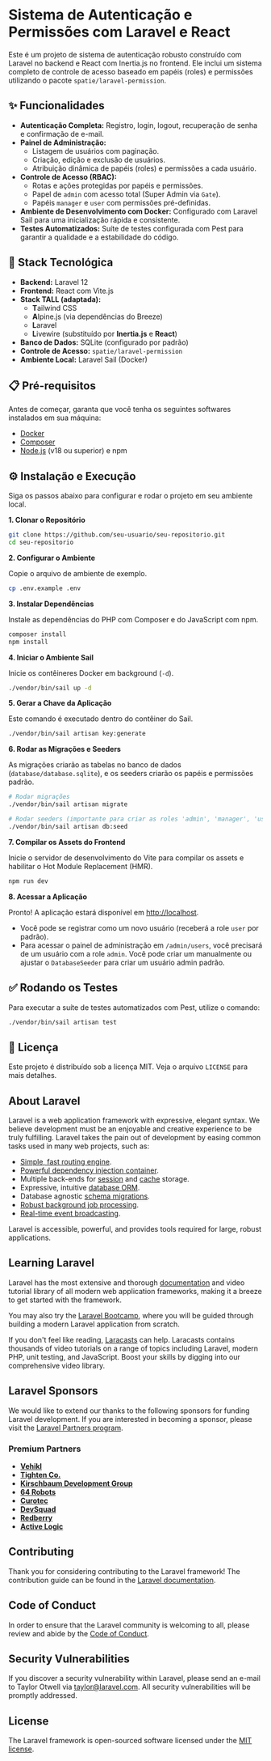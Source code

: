 # Sistema de Autenticação e Permissões com Laravel e React

Este é um projeto de sistema de autenticação robusto construído com Laravel no backend e React com Inertia.js no frontend. Ele inclui um sistema completo de controle de acesso baseado em papéis (roles) e permissões utilizando o pacote `spatie/laravel-permission`.

## ✨ Funcionalidades

-   **Autenticação Completa:** Registro, login, logout, recuperação de senha e confirmação de e-mail.
-   **Painel de Administração:**
    -   Listagem de usuários com paginação.
    -   Criação, edição e exclusão de usuários.
    -   Atribuição dinâmica de papéis (roles) e permissões a cada usuário.
-   **Controle de Acesso (RBAC):**
    -   Rotas e ações protegidas por papéis e permissões.
    -   Papel de `admin` com acesso total (Super Admin via `Gate`).
    -   Papéis `manager` e `user` com permissões pré-definidas.
-   **Ambiente de Desenvolvimento com Docker:** Configurado com Laravel Sail para uma inicialização rápida e consistente.
-   **Testes Automatizados:** Suíte de testes configurada com Pest para garantir a qualidade e a estabilidade do código.

## 🚀 Stack Tecnológica

-   **Backend:** Laravel 12
-   **Frontend:** React com Vite.js
-   **Stack TALL (adaptada):**
    -   **T**ailwind CSS
    -   **A**lpine.js (via dependências do Breeze)
    -   **L**aravel
    -   **L**ivewire (substituído por **Inertia.js** e **React**)
-   **Banco de Dados:** SQLite (configurado por padrão)
-   **Controle de Acesso:** `spatie/laravel-permission`
-   **Ambiente Local:** Laravel Sail (Docker)

## 📋 Pré-requisitos

Antes de começar, garanta que você tenha os seguintes softwares instalados em sua máquina:

-   [Docker](https://www.docker.com/get-started)
-   [Composer](https://getcomposer.org/)
-   [Node.js](https://nodejs.org/en/) (v18 ou superior) e npm

## ⚙️ Instalação e Execução

Siga os passos abaixo para configurar e rodar o projeto em seu ambiente local.

**1. Clonar o Repositório**

```bash
git clone https://github.com/seu-usuario/seu-repositorio.git
cd seu-repositorio
```

**2. Configurar o Ambiente**

Copie o arquivo de ambiente de exemplo.

```bash
cp .env.example .env
```

**3. Instalar Dependências**

Instale as dependências do PHP com Composer e do JavaScript com npm.

```bash
composer install
npm install
```

**4. Iniciar o Ambiente Sail**

Inicie os contêineres Docker em background (`-d`).

```bash
./vendor/bin/sail up -d
```

**5. Gerar a Chave da Aplicação**

Este comando é executado dentro do contêiner do Sail.

```bash
./vendor/bin/sail artisan key:generate
```

**6. Rodar as Migrações e Seeders**

As migrações criarão as tabelas no banco de dados (`database/database.sqlite`), e os seeders criarão os papéis e permissões padrão.

```bash
# Rodar migrações
./vendor/bin/sail artisan migrate

# Rodar seeders (importante para criar as roles 'admin', 'manager', 'user')
./vendor/bin/sail artisan db:seed
```

**7. Compilar os Assets do Frontend**

Inicie o servidor de desenvolvimento do Vite para compilar os assets e habilitar o Hot Module Replacement (HMR).

```bash
npm run dev
```

**8. Acessar a Aplicação**

Pronto! A aplicação estará disponível em [http://localhost](http://localhost).

-   Você pode se registrar como um novo usuário (receberá a role `user` por padrão).
-   Para acessar o painel de administração em `/admin/users`, você precisará de um usuário com a role `admin`. Você pode criar um manualmente ou ajustar o `DatabaseSeeder` para criar um usuário admin padrão.

## ✅ Rodando os Testes

Para executar a suíte de testes automatizados com Pest, utilize o comando:

```bash
./vendor/bin/sail artisan test
```

## 📄 Licença

Este projeto é distribuído sob a licença MIT. Veja o arquivo `LICENSE` para mais detalhes.


## About Laravel

Laravel is a web application framework with expressive, elegant syntax. We believe development must be an enjoyable and creative experience to be truly fulfilling. Laravel takes the pain out of development by easing common tasks used in many web projects, such as:

- [Simple, fast routing engine](https://laravel.com/docs/routing).
- [Powerful dependency injection container](https://laravel.com/docs/container).
- Multiple back-ends for [session](https://laravel.com/docs/session) and [cache](https://laravel.com/docs/cache) storage.
- Expressive, intuitive [database ORM](https://laravel.com/docs/eloquent).
- Database agnostic [schema migrations](https://laravel.com/docs/migrations).
- [Robust background job processing](https://laravel.com/docs/queues).
- [Real-time event broadcasting](https://laravel.com/docs/broadcasting).

Laravel is accessible, powerful, and provides tools required for large, robust applications.

## Learning Laravel

Laravel has the most extensive and thorough [documentation](https://laravel.com/docs) and video tutorial library of all modern web application frameworks, making it a breeze to get started with the framework.

You may also try the [Laravel Bootcamp](https://bootcamp.laravel.com), where you will be guided through building a modern Laravel application from scratch.

If you don't feel like reading, [Laracasts](https://laracasts.com) can help. Laracasts contains thousands of video tutorials on a range of topics including Laravel, modern PHP, unit testing, and JavaScript. Boost your skills by digging into our comprehensive video library.

## Laravel Sponsors

We would like to extend our thanks to the following sponsors for funding Laravel development. If you are interested in becoming a sponsor, please visit the [Laravel Partners program](https://partners.laravel.com).

### Premium Partners

- **[Vehikl](https://vehikl.com)**
- **[Tighten Co.](https://tighten.co)**
- **[Kirschbaum Development Group](https://kirschbaumdevelopment.com)**
- **[64 Robots](https://64robots.com)**
- **[Curotec](https://www.curotec.com/services/technologies/laravel)**
- **[DevSquad](https://devsquad.com/hire-laravel-developers)**
- **[Redberry](https://redberry.international/laravel-development)**
- **[Active Logic](https://activelogic.com)**

## Contributing

Thank you for considering contributing to the Laravel framework! The contribution guide can be found in the [Laravel documentation](https://laravel.com/docs/contributions).

## Code of Conduct

In order to ensure that the Laravel community is welcoming to all, please review and abide by the [Code of Conduct](https://laravel.com/docs/contributions#code-of-conduct).

## Security Vulnerabilities

If you discover a security vulnerability within Laravel, please send an e-mail to Taylor Otwell via [taylor@laravel.com](mailto:taylor@laravel.com). All security vulnerabilities will be promptly addressed.

## License

The Laravel framework is open-sourced software licensed under the [MIT license](https://opensource.org/licenses/MIT).
